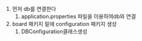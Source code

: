 1. 먼저 db를 연결한다
    1. application.properties 파일을 이용하여db와 연결
2. board 패키지 밑에 configuration 패키지 생성 
    1. DBConfiguration클래스생성
    